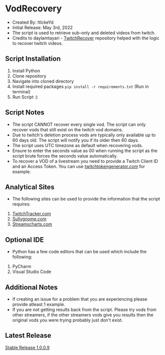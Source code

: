 # VodRecovery

* Created By: ItIckeYd
* Initial Release: May 3rd, 2022
* The script is used to retrieve sub-only and deleted videos from twitch.
* Credits to daylamtayari - [TwitchRecover](https://github.com/TwitchRecover/TwitchRecover) repository helped with the logic to recover twitch videos.

## Script Installation

1. Install Python
2. Clone repository
3. Navigate into cloned directory
4. Install required packages ``` pip install -r requirements.txt ``` (Run in terminal)
5. Run Script :)

## Script Notes

* The script CANNOT recover every single vod. The script can only recover vods that still exist on the twitch vod domains.
* Due to twitch's deletion process vods are typically only available up to 60 days old. The script will notify you if its older then 60 days.
* The script uses UTC timezone as default when recovering vods.
* Ensure to enter the seconds value as 00 when running the script as the script brute forces the seconds value automatically.
* To recover a VOD of a livestream you need to provide a Twitch Client ID and an Access Token. You can use [twitchtokengenerator.com](https://twitchtokengenerator.com) for example.

## Analytical Sites

* The following sites can be used to provide the information that the script requires:

1. [TwitchTracker.com](https://twitchtracker.com/)
2. [Sullygnome.com](https://sullygnome.com/)
3. [Streamscharts.com](https://streamscharts.com/)

## Optional IDE

* Python has a few code editors that can be used which include the following:

1. PyCharm
2. Visual Studio Code

## Additional Notes

* If creating an issue for a problem that you are experiencing please provide atleast 1 example.
* If you are not getting results back from the script. Please try vods from other streamers, if the other streamers vods give you results then the original vods you were trying probably just don't exist.

## Latest Release

[Stable Release 1.0.0.9](https://github.com/ItIckeYd/VodRecovery/releases/tag/1.0.0.9)
